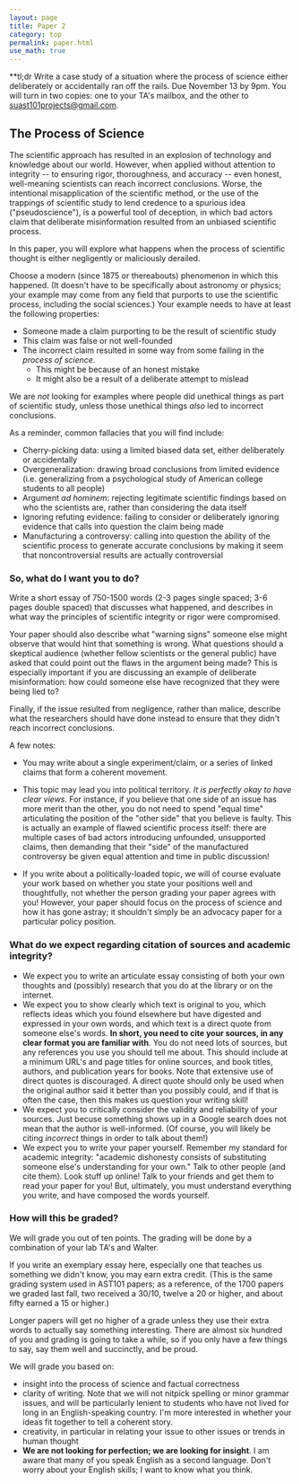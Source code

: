 ```yaml
---
layout: page
title: Paper 2
category: top
permalink: paper.html 
use_math: true
---
```


**tl;dr Write a case study of a situation where the process of science either deliberately or accidentally ran off the rails. 
Due November 13 by 9pm. You will turn in two copies: one to your TA's mailbox, and the other to <suast101projects@gmail.com>. 

## The Process of Science 

The scientific approach has resulted in an explosion of technology and knowledge about our world. However, when applied without attention to integrity -- to ensuring rigor, thoroughness, and accuracy -- even honest, well-meaning scientists
can reach incorrect conclusions. Worse, the intentional misapplication of the scientific method, or the use of the trappings of scientific study to lend credence to a spurious idea ("pseudoscience"), is a powerful tool of deception, in which
bad actors claim that deliberate misinformation resulted from an unbiased scientific process.

In this paper, you will explore what happens when the process of scientific thought is either negligently or maliciously derailed.

Choose a modern (since 1875 or thereabouts) phenomenon in which this happened. (It doesn't have to be specifically about astronomy or physics; your example may come from any field that purports to use the scientific process, including the social sciences.) 
Your example needs to have at least the following properties:

* Someone made a claim purporting to be the result of scientific study
* This claim was false or not well-founded
* The incorrect claim resulted in some way from some failing in the *process of science*.
  * This might be because of an honest mistake
  * It might also be a result of a deliberate attempt to mislead

We are *not* looking for examples where people did unethical things as part of scientific study, unless those unethical things *also* 
led to incorrect conclusions.

As a reminder, common fallacies that you will find include:

* Cherry-picking data: using a limited biased data set, either deliberately or accidentally
* Overgeneralization: drawing broad conclusions from limited evidence (i.e. generalizing from a psychological study of American college students to all people)
* Argument *ad hominem*: rejecting legitimate scientific findings based on who the scientists are, rather than considering the data itself
* Ignoring refuting evidence: failing to consider or deliberately ignoring evidence that calls into question the claim being made
* Manufacturing a controversy: calling into question the ability of the scientific process to generate accurate conclusions by making it seem that noncontroversial results are actually controversial

### So, what do I want you to do?

Write a short essay of 750-1500 words (2-3 pages single spaced; 3-6 pages double spaced) that discusses what happened, and describes in what way the principles of scientific integrity or rigor were compromised.

Your paper should also describe what "warning signs" someone else might observe that would hint that something is wrong. 
What questions should a skeptical audience (whether fellow scientists or the general public) have asked that could point 
out the flaws in the argument being made? This is especially important if you are discussing an example of 
deliberate misinformation: how could someone else have recognized that they were being lied to?

Finally, if the issue resulted from negligence, rather than malice, describe what the researchers should have 
done instead to ensure that they didn't reach incorrect conclusions.

A few notes:

* You may write about a single experiment/claim, or a series of linked claims that form a coherent movement.

* This topic may lead you into political territory. *It is perfectly okay to have clear views*. For instance, if you believe 
that one side of an issue has more merit than the other, you do not need to spend "equal time" articulating the 
position of the "other side" that you believe is faulty. This is actually an example of flawed scientific process itself: 
there are multiple cases of bad actors introducing unfounded, unsupported claims, then demanding that their "side" of the
manufactured controversy be given equal attention and time in public discussion!

* If you write about a politically-loaded topic, we will of course evaluate your work based on whether you 
state your positions well and thoughtfully, not whether the person grading your paper agrees with you! However, your
paper should focus on the process of science and how it has gone astray; it shouldn't simply be an advocacy paper 
for a particular policy position.


### What do we expect regarding citation of sources and academic integrity?

* We expect you to write an articulate essay consisting of both your own thoughts and (possibly) research that you do at the library or on the internet.
* We expect you to show clearly which text is original to you, which reflects ideas which you found elsewhere but have digested and expressed in your own words, and which text is a direct quote from someone else's words. **In short, you need to cite your sources, in any clear format you are familiar with**.
You do not need lots of sources, but any references you use you should tell me about.
This should include at a minimum URL's and page titles for online sources, and book titles, authors, and publication years for books. 
Note that extensive use of direct quotes is discouraged. A direct quote should only be used when the original author said it better than you possibly could, and if that is
often the case, then this makes us question your writing skill!
* We expect you to critically consider the validity and reliability of your sources. Just becuse something shows up in a Google search does not mean that the author is well-informed.
(Of course, you will likely be citing *incorrect* things in order to talk about them!) 
* We expect you to write your paper yourself. Remember my standard for academic integrity: "academic dishonesty consists of substituting someone else's understanding for your own." 
Talk to other people (and cite them). Look stuff up online! Talk to your friends and get them to read your paper for you!
But, ultimately, you must understand everything you write, and have composed the words yourself.

### How will this be graded?

We will grade you out of ten points. The grading will be done by a combination of your lab TA's and Walter. 

If you write an exemplary essay here, especially one that teaches us something we didn't know, you may earn extra credit.
(This is the same grading system used in AST101 papers; as a reference, of the 1700 papers we graded last fall, two received a 30/10, 
twelve a 20 or higher, and about fifty earned a 15 or higher.)

 Longer papers will get no higher of a grade
unless they use their extra words to actually say something interesting. There are almost six hundred of you and grading is going to take a while, so if you only have a few things to say, say them well and succinctly, and be proud.

We will grade you based on:

* insight into the process of science and factual correctness
* clarity of writing. Note that we will not nitpick spelling or minor grammar issues, and will be particularly lenient to students who have not lived for long in an English-speaking country. I'm more interested in whether your ideas fit together to tell a coherent story.
* creativity, in particular in relating your issue to other issues or trends in human thought 
* **We are not looking for perfection; we are looking for insight**. I am aware that many of you speak English as a second language. Don't worry about your English skills; I want to know what you think.
